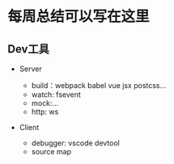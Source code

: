 # 每周总结可以写在这里

##  Dev工具

- Server
    - build：webpack babel vue jsx postcss...
    - watch: fsevent
    - mock:...
    - http: ws

- Client
    - debugger: vscode devtool
    - source map

